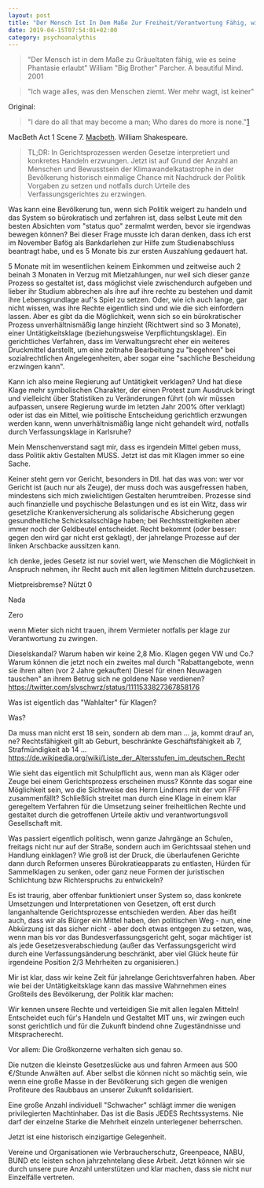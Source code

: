 ```yaml
---
layout: post
title: "Der Mensch Ist In Dem Maße Zur Freiheit/Verantwortung Fähig, wie Es Seine Bereitschaft, Für Diese Zu Kämpfen, Erlaubt"
date: 2019-04-15T07:54:01+02:00
category: psychoanalythis
---
```


>"Der Mensch ist in dem Maße zu Gräueltaten fähig, wie es seine Phantasie erlaubt"
William "Big Brother" Parcher. 
A beautiful Mind. 2001

>"Ich wage alles, was den Menschen ziemt. Wer mehr wagt, ist keiner"

Original:
>"I dare do all that may become a man; Who dares do more is none."[1][1]

MacBeth
Act 1 Scene 7. [Macbeth](http://shakespeare.mit.edu/macbeth/full.html "MacBeth. A Tragedy by W. Shakespeare. 1609").
William Shakespeare.

[1]: http://shakespeare.mit.edu/macbeth/full.html


>TL;DR:
>In Gerichtsprozessen werden Gesetze interpretiert und konkretes Handeln erzwungen. Jetzt ist auf Grund der Anzahl an Menschen und Bewusstsein der Klimawandelkatastrophe in der Bevölkerung historisch einmalige Chance mit Nachdruck der Politik Vorgaben zu setzen und notfalls durch Urteile des Verfassungsgerichtes zu erzwingen.


Was kann eine Bevölkerung tun, wenn sich Politik weigert zu handeln und das System so bürokratisch und zerfahren ist, dass selbst Leute mit den besten Absichten vom "status quo" zermalmt werden, bevor sie irgendwas bewegen können?
Bei dieser Frage musste ich daran denken, dass ich erst im November Bafög als Bankdarlehen zur Hilfe zum Studienabschluss beantragt habe, und es 5 Monate bis zur ersten Auszahlung gedauert hat.

5 Monate mit im wesentlichen keinem Einkommen und zeitweise auch 2 beinah 3 Monaten in Verzug mit Mietzahlungen, nur weil sich dieser ganze Prozess so gestaltet ist, dass möglichst viele zwischendurch aufgeben und lieber ihr Studium abbrechen als ihre auf ihre rechte zu bestehen und damit ihre Lebensgrundlage auf's Spiel zu setzen. Oder, wie ich auch lange, gar nicht wissen, was ihre Rechte eigentlich sind und wie die sich einfordern lassen.
Aber es gibt da die Möglichkeit, wenn sich so ein bürokratischer Prozess unverhältnismäßig lange hinzieht (Richtwert sind so 3 Monate), einer Untätigkeitsklage (beziehungsweise Verpflichtungsklage). Ein gerichtliches Verfahren, dass im Verwaltungsrecht eher ein weiteres Druckmittel darstellt, um eine zeitnahe Bearbeitung zu "begehren" bei sozialrechtlichen Angelegenheiten, aber sogar eine "sachliche Bescheidung erzwingen kann".

Kann ich also meine Regierung auf Untätigkeit verklagen?
Und hat diese Klage mehr symbolischen Charakter, der einen Protest zum Ausdruck bringt und vielleicht über Statistiken zu Veränderungen führt (oh wir müssen aufpassen, unsere Regierung wurde im letzten Jahr 200% öfter verklagt) oder ist das ein Mittel, wie politische Entscheidung gerichtlich erzwungen werden kann, wenn unverhältnismäßig lange nicht gehandelt wird, notfalls durch Verfassungsklage in Karlsruhe?

Mein Menschenverstand sagt mir, dass es irgendein Mittel geben muss, dass Politik aktiv Gestalten MUSS.
Jetzt ist das mit Klagen immer so eine Sache.

Keiner steht gern vor Gericht, besonders in Dtl. hat das was von: wer vor Gericht ist (auch nur als Zeuge), der muss doch was ausgefressen haben, mindestens sich mich zwielichtigen Gestalten herumtreiben. Prozesse sind auch finanzielle und psychische Belastungen und es ist ein Witz, dass wir gesetzliche Krankenversicherung als solidarische Absicherung gegen gesundheitliche Schicksalsschläge haben; bei Rechtsstreitigkeiten aber immer noch der Geldbeutel entscheidet. Recht bekommt (oder besser: gegen den wird gar nicht erst geklagt), der jahrelange Prozesse auf der linken Arschbacke aussitzen kann.

Ich denke, jedes Gesetz ist nur soviel wert, wie Menschen die Möglichkeit in Anspruch nehmen, ihr Recht auch mit allen legitimen Mitteln durchzusetzen.


Mietpreisbremse?
Nützt 0

Nada

Zero

wenn Mieter sich nicht trauen, ihrem Vermieter notfalls per klage zur Verantwortung zu zwingen.

Dieselskandal?
Warum haben wir keine 2,8 Mio. Klagen gegen VW und Co.?
Warum können die jetzt noch ein zweites mal durch "Rabattangebote, wenn sie ihren alten (vor 2 Jahre gekauften) Diesel für einen Neuwagen tauschen" an ihrem Betrug sich ne goldene Nase verdienen?
https://twitter.com/slvschwrz/status/1111533827367858176

Was ist eigentlich das "Wahlalter" für Klagen?

Was?

Da muss man nicht erst 18 sein, sondern ab dem man ... ja, kommt drauf an, ne?
Rechtsfähigkeit gilt ab Geburt, beschränkte Geschäftsfähigkeit ab 7, Strafmündigkeit ab 14 ...
https://de.wikipedia.org/wiki/Liste_der_Altersstufen_im_deutschen_Recht

Wie sieht das eigentlich mit Schulpflicht aus, wenn man als Kläger oder Zeuge bei einem Gerichtsprozess erscheinen muss?
Könnte das sogar eine Möglichkeit sein, wo die Sichtweise des Herrn Lindners mit der von FFF zusammenfällt? Schließlich streitet man durch eine Klage in einem klar geregeltem Verfahren für die Umsetzung seiner freiheitlichen Rechte und gestaltet durch die getroffenen Urteile aktiv und verantwortungsvoll Gesellschaft mit.

Was passiert eigentlich politisch, wenn ganze Jahrgänge an Schulen, freitags nicht nur auf der Straße, sondern auch im Gerichtssaal stehen und Handlung einklagen? Wie groß ist der Druck, die überlaufenen Gerichte dann durch Reformen unseres Bürokratieapparats zu entlasten, Hürden für Sammelklagen zu senken, oder ganz neue Formen der juristischen Schlichtung bzw Richterspruchs zu entwickeln?

Es ist traurig, aber offenbar funktioniert unser System so, dass konkrete Umsetzungen und Interpretationen von Gesetzen, oft erst durch langanhaltende Gerichtsprozesse entschieden werden. Aber das heißt auch, dass wir als Bürger ein Mittel haben, den politischen Weg - nun, eine Abkürzung ist das sicher nicht - aber doch etwas entgegen zu setzen, was, wenn man bis vor das Bundesverfassungsgericht geht, sogar mächtiger ist als jede Gesetzesverabschiedung (außer das Verfassungsgericht wird durch eine Verfassungsänderung beschränkt, aber viel Glück heute für irgendeine Position 2/3 Mehrheiten zu organisieren.)

Mir ist klar, dass wir keine Zeit für jahrelange Gerichtsverfahren haben. Aber wie bei der Untätigkeitsklage kann das massive Wahrnehmen eines Großteils des Bevölkerung, der Politik klar machen:

Wir kennen unsere Rechte und verteidigen Sie mit allen legalen Mitteln! Entscheidet euch für's Handeln und Gestaltet MIT uns, wir zwingen euch sonst gerichtlich und für die Zukunft bindend ohne Zugeständnisse und Mitspracherecht.

Vor allem: Die Großkonzerne verhalten sich genau so.

Die nutzen die kleinste Gesetzeslücke aus und fahren Armeen aus 500 €/Stunde Anwälten auf. Aber selbst die können nicht so mächtig sein, wie wenn eine große Masse in der Bevölkerung sich gegen die wenigen Profiteure des Raubbaus an unserer Zukunft solidarisiert.

Eine große Anzahl individuell "Schwacher" schlägt immer die wenigen privilegierten Machtinhaber. Das ist die Basis JEDES Rechtssystems. Nie darf der einzelne Starke die Mehrheit einzeln unterlegener beherrschen.

Jetzt ist eine historisch einzigartige Gelegenheit.

Vereine und Organisationen wie Verbraucherschutz, Greenpeace, NABU, BUND etc leisten schon jahrzehntelang diese Arbeit. Jetzt können wir sie durch unsere pure Anzahl unterstützen und klar machen, dass sie nicht nur Einzelfälle vertreten.


 
